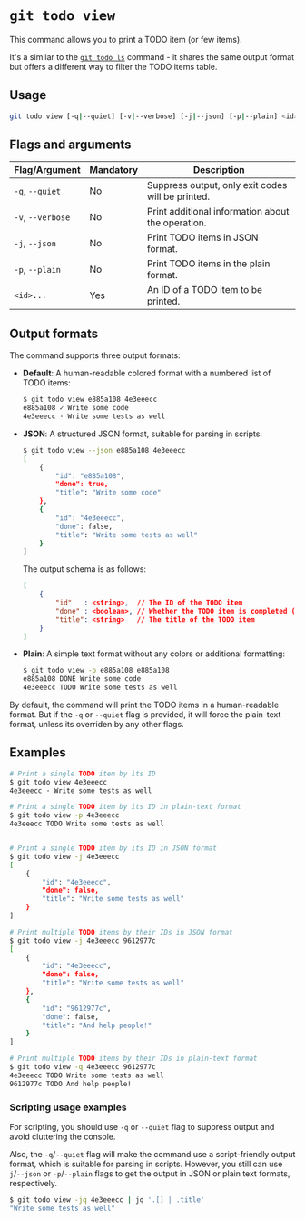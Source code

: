 # `git todo view`

This command allows you to print a TODO item (or few items).

It's a similar to the [`git todo ls`](./ls.md) command - it shares the same output format
but offers a different way to filter the TODO items table.

## Usage

```bash
git todo view [-q|--quiet] [-v|--verbose] [-j|--json] [-p|--plain] <id>...
```

## Flags and arguments

| Flag/Argument     | Mandatory | Description                                       |
| ----------------- | --------- | ------------------------------------------------- |
| `-q`, `--quiet`   | No        | Suppress output, only exit codes will be printed. |
| `-v`, `--verbose` | No        | Print additional information about the operation. |
| `-j`, `--json`    | No        | Print TODO items in JSON format.                  |
| `-p`, `--plain`   | No        | Print TODO items in the plain format.             |
| `<id>...`         | Yes       | An ID of a TODO item to be printed.               |


## Output formats

The command supports three output formats:

- **Default**: A human-readable colored format with a numbered list of TODO items:

    ```bash
    $ git todo view e885a108 4e3eeecc
    e885a108 ✓ Write some code
    4e3eeecc · Write some tests as well
    ```

- **JSON**: A structured JSON format, suitable for parsing in scripts:

    ```bash
    $ git todo view --json e885a108 4e3eeecc
    [
        {
            "id": "e885a108",
            "done": true,
            "title": "Write some code"
        },
        {
            "id": "4e3eeecc",
            "done": false,
            "title": "Write some tests as well"
        }
    ]
    ```

    The output schema is as follows:

    ```json
    [
        {
            "id"   : <string>,  // The ID of the TODO item
            "done" : <boolean>, // Whether the TODO item is completed (true) or incomplete (false)
            "title": <string>   // The title of the TODO item
        }
    ]
    ```

- **Plain**: A simple text format without any colors or additional formatting:

    ```bash
    $ git todo view -p e885a108 e885a108
    e885a108 DONE Write some code
    4e3eeecc TODO Write some tests as well
    ```

By default, the command will print the TODO items in a human-readable format.
But if the `-q` or `--quiet` flag is provided, it will force the plain-text format, unless its overriden by any other flags.

## Examples

```bash
# Print a single TODO item by its ID
$ git todo view 4e3eeecc
4e3eeecc · Write some tests as well

# Print a single TODO item by its ID in plain-text format
$ git todo view -p 4e3eeecc
4e3eeecc TODO Write some tests as well


# Print a single TODO item by its ID in JSON format
$ git todo view -j 4e3eeecc
[
    {
        "id": "4e3eeecc",
        "done": false,
        "title": "Write some tests as well"
    }
]

# Print multiple TODO items by their IDs in JSON format
$ git todo view -j 4e3eeecc 9612977c
[
    {
        "id": "4e3eeecc",
        "done": false,
        "title": "Write some tests as well"
    },
    {
        "id": "9612977c",
        "done": false,
        "title": "And help people!"
    }
]

# Print multiple TODO items by their IDs in plain-text format
$ git todo view -q 4e3eeecc 9612977c
4e3eeecc TODO Write some tests as well
9612977c TODO And help people!
```

### Scripting usage examples

For scripting, you should use `-q` or `--quiet` flag to suppress output and avoid cluttering the console.

Also, the `-q`/`--quiet` flag will make the command use a script-friendly output format, which is suitable for parsing in scripts.
However, you still can use `-j`/`--json` or `-p`/`--plain` flags to get the output in JSON or plain text formats, respectively.

```bash
$ git todo view -jq 4e3eeecc | jq '.[] | .title'
"Write some tests as well"
```
